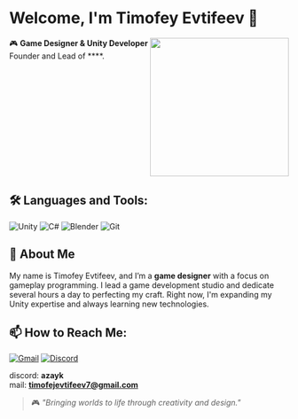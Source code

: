 # Welcome, I'm Timofey Evtifeev 👾

<img src="https://media1.tenor.com/m/NwY5ppxLs_oAAAAd/kitten-keybo.gif" align="right" width="250"/>

🎮 **Game Designer & Unity Developer**  
Founder and Lead of ****. 

<div style="clear: both;"></div>

## 🛠 Languages and Tools:
<p>
    <img src="https://img.shields.io/badge/Unity-000000?style=for-the-badge&logo=unity&logoColor=white" alt="Unity" />
    <img src="https://img.shields.io/badge/C%23-239120?style=for-the-badge&logo=csharp&logoColor=white" alt="C#" />
    <img src="https://img.shields.io/badge/Blender-F5792A?style=for-the-badge&logo=blender&logoColor=white" alt="Blender" />
    <img src="https://img.shields.io/badge/Git-F05032?style=for-the-badge&logo=git&logoColor=white" alt="Git" />
</p>

## 🧠 About Me
My name is Timofey Evtifeev, and I’m a **game designer** with a focus on gameplay programming. I lead a game development studio and dedicate several hours a day to perfecting my craft. Right now, I'm expanding my Unity expertise and always learning new technologies.

## 📫 How to Reach Me:
<p>
    <a href="mailto:timofejevtifeev7@gmail.com"><img src="https://img.shields.io/badge/Gmail-D14836?style=for-the-badge&logo=gmail&logoColor=white" alt="Gmail"></a>
    <a href="https://discordapp.com/users/azayk"><img src="https://img.shields.io/badge/Discord-7289DA?style=for-the-badge&logo=discord&logoColor=white" alt="Discord"></a>
</p>

discord: **azayk**  
mail: **timofejevtifeev7@gmail.com**

> 🎮 *"Bringing worlds to life through creativity and design."*
